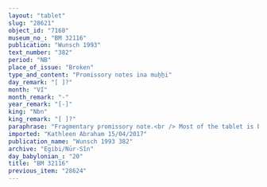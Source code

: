 ```yaml
---
layout: "tablet"
slug: "28621"
object_id: "7168"
museum_no_: "BM 32116"
publication: "Wunsch 1993"
text_number: "382"
period: "NB"
place_of_issue: "Broken"
type_and_content: "Promissory notes ina muẖẖi"
day_remark: "[ ]?"
month: "VI"
month_remark: "-"
year_remark: "[-]"
king: "Nbn"
king_remark: "[ ]?"
paraphrase: "Fragmentary promissory note.<br /> Most of the tablet is broken. Only one sentence can be reconstructed: No other creditor shall exercise any rights, until the silver is fully repaid to <strong>A</strong>. According to this, <strong>A</strong> is the creditor of an amount of silver secured by a pledge (probably a field cf. Wunsch 1993, n. 230. Fragmentary names of 3 witnesses and the scribe.<br /> &nbsp;<br /> <strong>A</strong>=Iddin-<em>Marduk/Iqī&scaron;āya//Nūr-S&icirc;n&nbsp;</em>"
imported: "Kathleen Abraham 15/04/2017"
publication_name: "Wunsch 1993 382"
archive: "Egibi/Nūr-Sîn"
day_babylonian_: "20"
title: "BM 32116"
previous_item: "28624"
---
```


